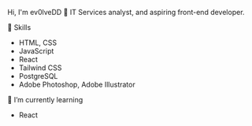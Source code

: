 Hi, I'm ev0lveDD 👋
IT Services analyst, and aspiring front-end developer.

👀 Skills
- HTML, CSS
- JavaScript
- React
- Tailwind CSS
- PostgreSQL
- Adobe Photoshop, Adobe Illustrator

🌱 I’m currently learning
- React
